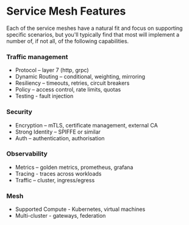 # Service Mesh Features
Each of the service meshes have a natural fit and focus on supporting specific scenarios, but you'll typically find that most will implement a number of, if not all, of the following capabilities.

### Traffic management
* Protocol – layer 7 (http, grpc)
* Dynamic Routing – conditional, weighting, mirroring
* Resiliency – timeouts, retries, circuit breakers
* Policy – access control, rate limits, quotas
* Testing - fault injection
### Security
* Encryption – mTLS, certificate management, external CA
* Strong Identity – SPIFFE or similar
* Auth – authentication, authorisation
### Observability
* Metrics – golden metrics, prometheus, grafana
* Tracing - traces across workloads
* Traffic – cluster, ingress/egress
### Mesh
* Supported Compute - Kubernetes, virtual machines
* Multi-cluster - gateways, federation